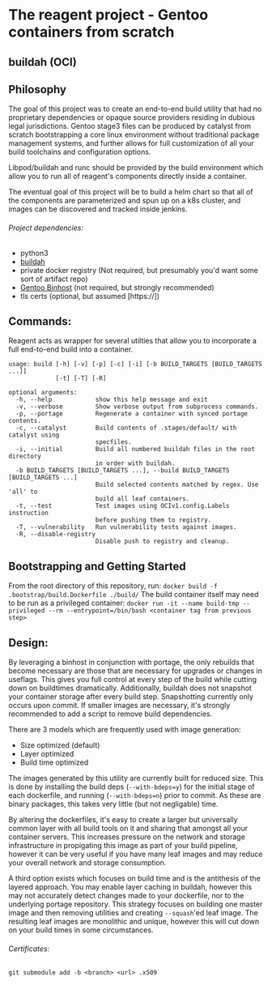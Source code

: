 # The reagent project - Gentoo containers from scratch

buildah (OCI)
--------------

## Philosophy

The goal of this project was to create an end-to-end build utility that had no proprietary dependencies or opaque source providers residing in dubious legal jurisdictions. Gentoo stage3 files can be produced by catalyst from scratch bootstrapping a core linux environment without traditional package management systems, and further allows for full customization of all your build toolchains and configuration options. 

Libpod/buildah and runc should be provided by the build environment which allow you to run all of reagent's components directly inside a container. 

The eventual goal of this project will be to build a helm chart so that all of the components are parameterized and spun up on a k8s cluster, and images can be discovered and tracked inside jenkins. 

###### Project dependencies: 
* python3
* [buildah](https://github.com/projectatomic/buildah)
* private docker registry (Not required, but presumably you'd want some sort of artifact repo)
* [Gentoo Binhost](https://wiki.gentoo.org/wiki/Binary_package_guide) (not required, but strongly recommended)
* tls certs (optional, but assumed [https://])

## Commands:

Reagent acts as wrapper for several utilties that allow you to incorporate a full end-to-end build into a container.

```
usage: build [-h] [-v] [-p] [-c] [-i] [-b BUILD_TARGETS [BUILD_TARGETS ...]]
             [-t] [-T] [-R]

optional arguments:
  -h, --help            show this help message and exit
  -v, --verbose         Show verbose output from subprocess commands.
  -p, --portage         Regenerate a container with synced portage contents.
  -c, --catalyst        Build contents of .stages/default/ with catalyst using
                        specfiles.
  -i, --initial         Build all numbered buildah files in the root directory
                        in order with buildah.
  -b BUILD_TARGETS [BUILD_TARGETS ...], --build BUILD_TARGETS [BUILD_TARGETS ...]
                        Build selected contents matched by regex. Use 'all' to
                        build all leaf containers.
  -t, --test            Test images using OCIv1.config.Labels instruction
                        before pushing them to registry.
  -T, --vulnerability   Run vulnerability tests against images.
  -R, --disable-registry
                        Disable push to registry and cleanup.
```

## Bootstrapping and Getting Started

From the root directory of this repository, run: `docker build -f .bootstrap/build.Dockerfile ./build/` The build container itself may need to be run as a privileged container: `docker run -it --name build-tmp --privileged --rm --entrypoint=/bin/bash <container tag from previous step>`

## Design:

By leveraging a binhost in conjunction with portage, the only rebuilds that become necessary are those that are necessary for upgrades or changes in useflags. This gives you full control at every step of the build while cutting down on buildtimes dramatically. Additionally, buildah does not snapshot your container storage after every build step. Snapshotting currently only occurs upon commit. If smaller images are necessary, it's strongly recommended to add a script to remove build dependencies. 

There are 3 models which are frequently used with image generation:
* Size optimized (default)
* Layer optimized
* Build time optimized

The images generated by this utility are currently built for reduced size. This is done by installing the build deps (`--with-bdeps=y`) for the initial stage of each dockerfile, and running (`--with-bdeps=n`) prior to commit. As these are binary packages, this takes very little (but not negligable) time.

By altering the dockerfiles, it's easy to create a larger but universally common layer with all build tools on it and sharing that amongst all your container servers. This increases pressure on the network and storage infrastructure in propigating this image as part of your build pipeline, however it can be very useful if you have many leaf images and may reduce your overall network and storage consumption.

A third option exists which focuses on build time and is the antithesis of the layered approach. You may enable layer caching in buildah, however this may not accurately detect changes made to your dockerfile, nor to the underlying portage repository. This strategy focuses on building one master image and then removing utilities and creating `--squash`'ed leaf image. The resulting leaf images are monolithic and unique, however this will cut down on your build times in some circumstances.

###### Certificates: 
`git submodule add -b <branch> <url> .x509`
